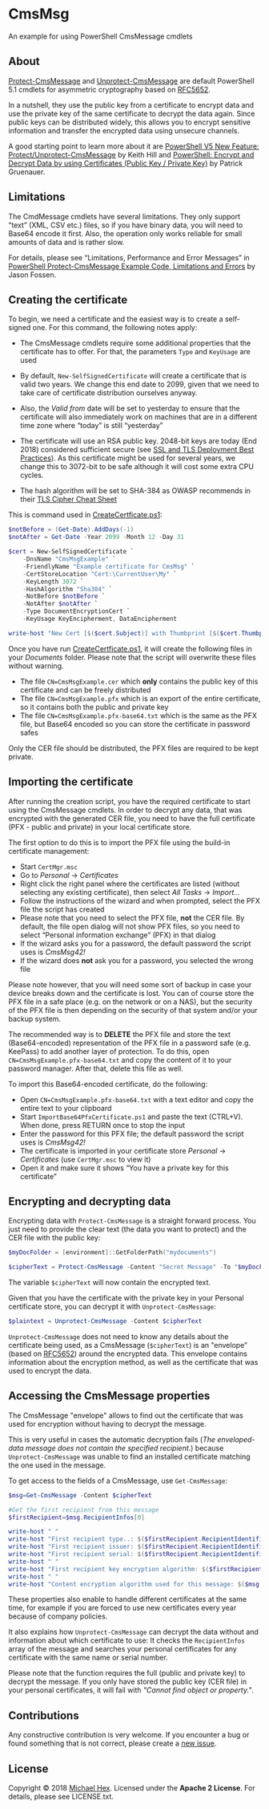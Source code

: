 # CmsMsg

An example for using PowerShell CmsMessage cmdlets

## About

[Protect-CmsMessage](https://docs.microsoft.com/en-us/powershell/module/microsoft.powershell.security/protect-cmsmessage?view=powershell-5.1) and [Unprotect-CmsMessage](https://docs.microsoft.com/en-us/powershell/module/microsoft.powershell.security/unprotect-cmsmessage?view=powershell-5.1) are default PowerShell 5.1 cmdlets for asymmetric cryptography based on [RFC5652](https://tools.ietf.org/html/rfc5652).

In a nutshell, they use the public key from a certificate to encrypt data and use the private key of the same certificate to decrypt the data again. Since public keys can be distributed widely, this allows you to encrypt sensitive information and transfer the encrypted data using unsecure channels.

A good starting point to learn more about it are [PowerShell V5 New Feature: Protect/Unprotect-CmsMessage](https://rkeithhill.wordpress.com/2015/01/08/powershell-v5-new-feature-protectunprotect-cmsmessage/) by Keith Hill and [PowerShell: Encrypt and Decrypt Data by using Certificates (Public Key / Private Key)](https://sid-500.com/2017/10/29/powershell-encrypt-and-decrypt-data/) by Patrick Gruenauer.

## Limitations

The CmdMessage cmdlets have several limitations. They only support “text” (XML, CSV etc.) files, so if you have binary data, you will need to Base64 encode it first. Also, the operation only works reliable for small amounts of data and is rather slow.

For details, please see “Limitations, Performance and Error Messages” in [PowerShell Protect-CmsMessage Example Code, Limitations and Errors]( https://cyber-defense.sans.org/blog/2015/08/23/powershell-protect-cmsmessage-example-code/comment-page-1/) by Jason Fossen.

## Creating the certificate

To begin, we need a certificate and the easiest way is to create a self-signed one. For this command, the following notes apply:

* The CmsMessage cmdlets require some additional properties that the certificate has to offer. For that, the parameters `Type` and `KeyUsage` are used

* By default, `New-SelfSignedCertificate` will create a certificate that is valid two years. We change this end date to 2099, given that we need to take care of certificate distribution ourselves anyway.

* Also, the *Valid from* date will be set to yesterday to ensure that the certificate will also immediately work on machines that are in a different time zone where “today” is still “yesterday”

* The certificate will use an RSA public key. 2048-bit keys are today (End 2018) considered sufficient secure (see [SSL and TLS Deployment Best Practices]( https://github.com/ssllabs/research/wiki/SSL-and-TLS-Deployment-Best-Practices)). As this certificate might be used for several years, we change this to 3072-bit to be safe although it will cost some extra CPU cycles.

* The hash algorithm will be set to SHA-384 as OWASP recommends in their [TLS Cipher Cheat Sheet](https://www.owasp.org/index.php/TLS_Cipher_String_Cheat_Sheet)

This is command used in [CreateCertficate.ps1](/CreateCertificate.ps1):

```powershell
$notBefore = (Get-Date).AddDays(-1)
$notAfter = Get-Date -Year 2099 -Month 12 -Day 31

$cert = New-SelfSignedCertificate `
    -DnsName "CmsMsgExample" `
    -FriendlyName "Example certificate for CmsMsg" `
    -CertStoreLocation "Cert:\CurrentUser\My" `
    -KeyLength 3072 `
    -HashAlgorithm "Sha384" `
    -NotBefore $notBefore `
    -NotAfter $notAfter `
    -Type DocumentEncryptionCert `
    -KeyUsage KeyEncipherment, DataEncipherment

write-host "New Cert [$($cert.Subject)] with Thumbprint [$($cert.Thumbprint)] created"
```

Once you have run [CreateCertficate.ps1](/CreateCertificate.ps1), it will create the following files in your *Documents* folder. Please note that the script will overwrite these files without warning.

* The file `CN=CmsMsgExample.cer` which **only** contains the public key of this certificate and can be freely distributed
* The file `CN=CmsMsgExample.pfx` which is an export of the entire certificate, so it contains both the public and private key
* The file `CN=CmsMsgExample.pfx-base64.txt` which is the same as the PFX file, but Base64 encoded so you can store the certificate in password safes

Only the CER file should be distributed, the PFX files are required to be kept private.

## Importing the certificate

After running the creation script, you have the required certificate to start using the CmsMessage cmdlets. In order to decrypt any data, that was encrypted with the generated CER file, you need to have the full certificate (PFX - public and private) in your local certificate store.

The first option to do this is to import the PFX file using the build-in certificate management:

* Start `CertMgr.msc`
* Go to *Personal* -> *Certificates*
* Right click the right panel where the certificates are listed (without selecting any existing certificate), then select *All Tasks* -> *Import...*
* Follow the instructions of the wizard and when prompted, select the PFX file the script has created
* Please note that you need to select the PFX file, **not** the CER file. By default, the file open dialog will not show PFX files, so you need to select “Personal information exchange” (PFX) in that dialog
* If the wizard asks you for a password, the default password the script uses is *CmsMsg42!*
* If the wizard does **not** ask you for a password, you selected the wrong file

Please note however, that you will need some sort of backup in case your device breaks down and the certificate is lost. You can of course store the PFX file in a safe place (e.g. on the network or on a NAS), but the security of the PFX file is then depending on the security of that system and/or your backup system.

The recommended way is to **DELETE** the PFX file and store the text (Base64-encoded) representation of the PFX file in a password safe (e.g. KeePass) to add another layer of protection. To do this, open `CN=CmsMsgExample.pfx-base64.txt` and copy the content of it to your password manager. After that, delete this file as well. 

To import this Base64-encoded certificate, do the following:

* Open `CN=CmsMsgExample.pfx-base64.txt` with a text editor and copy the entire text to your clipboard
* Start `ImportBase64PfxCertificate.ps1` and paste the text (CTRL+V). When done, press RETURN once to stop the input
* Enter the password for this PFX file; the default password the script uses is *CmsMsg42!*
* The certificate is imported in your certificate store *Personal* -> *Certificates* (use `CertMgr.msc` to view it)
* Open it and make sure it shows “You have a private key for this certificate”


## Encrypting and decrypting data

Encrypting data with `Protect-CmsMessage` is a straight forward process. You just need to provide the clear text (the data you want to protect) and the CER file with the public key:

```powershell
$myDocFolder = [environment]::GetFolderPath("mydocuments")

$cipherText = Protect-CmsMessage -Content "Secret Message" -To "$myDocFolder\CN=CmsMsgExample.cer"
```

The variable `$cipherText` will now contain the encrypted text.

Given that you have the certificate with the private key in your Personal certificate store, you can decrypt it with `Unprotect-CmsMessage`:

```powershell
$plaintext = Unprotect-CmsMessage -Content $cipherText
```

`Unprotect-CmsMessage` does not need to know any details about the certificate being used, as a CmsMessage (`$cipherText`) is an "envelope" (based on [RFC5652](https://tools.ietf.org/html/rfc5652)) around the encrypted data. This envelope contains information about the encryption method, as well as the certificate that was used to encrypt the data.

## Accessing the CmsMessage properties

The CmsMessage "envelope" allows to find out the certificate that was used for encryption without having to decrypt the message.

This is very useful in cases the automatic decryption fails (*The enveloped-data message does not contain the specified recipient.*) because `Unprotect-CmsMessage` was unable to find an installed certificate matching the one used in the message.

To get access to the fields of a CmsMessage, use `Get-CmsMessage`:

```powershell
$msg=Get-CmsMessage -Content $cipherText

#Get the first recipient from this message
$firstRecipient=$msg.RecipientInfos[0]

write-host " "
write-host "First recipient type..: $($firstRecipient.RecipientIdentifier.Type.ToString())"
write-host "First recipient issuer: $($firstRecipient.RecipientIdentifier.Value.IssuerName)"
write-host "First recipient serial: $($firstRecipient.RecipientIdentifier.Value.SerialNumber)"
write-host " "
write-host "First recipient key encryption algorithm: $($firstRecipient.KeyEncryptionAlgorithm.Oid.FriendlyName)"
write-host " "
write-host "Content encryption algorithm used for this message: $($msg.ContentEncryptionAlgorithm.Oid.FriendlyName)"
```

These properties also enable to handle different certificates at the same time, for example if you are forced to use new certificates every year because of company policies.

It also explains how `Unprotect-CmsMessage` can decrypt the data without and information about which certificate to use: It checks the `RecipientInfos` array of the message and searches your personal certificates for any certificate with the same name or serial number.  

Please note that the function requires the full (public and private key) to decrypt the message. If you only have stored the public key (CER file) in your personal certificates, it will fail with *"Cannot find object or property."*.

## Contributions

Any constructive contribution is very welcome. If you encounter a bug or found something that is not correct, please create a [new issue](https://github.com/texhex/CmsMsg/issues/new).

## License

Copyright © 2018 [Michael Hex](http://www.texhex.info/). Licensed under the **Apache 2 License**. For details, please see LICENSE.txt.

<!--
Not used:
[Creating certificate requests and certificates for vCenter Server 5.1 components (2037432)](https://kb.vmware.com/s/article/2037432)
[OpenSSL generate different types of self signed certificate](https://security.stackexchange.com/questions/44251/openssl-generate-different-types-of-self-signed-certificate)

Other notes:
[How to create a self-signed certificate with openssl](https://stackoverflow.com/questions/10175812/how-to-create-a-self-signed-certificate-with-openssl)


[PowerShell: Encrypt and store your Passwords and use them for Remote Authentication (Protect-CmsMessage)](https://sid-500.com/2018/02/24/powershell-encrypt-and-store-your-passwords-and-use-them-for-remote-authentication-protect-cmsmessage/)
-->
